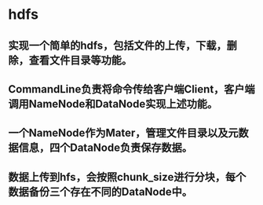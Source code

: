 # hdfs

## 实现一个简单的hdfs，包括文件的上传，下载，删除，查看文件目录等功能。
## CommandLine负责将命令传给客户端Client，客户端调用NameNode和DataNode实现上述功能。
## 一个NameNode作为Mater，管理文件目录以及元数据信息，四个DataNode负责保存数据。
## 数据上传到hfs，会按照chunk_size进行分块，每个数据备份三个存在不同的DataNode中。
